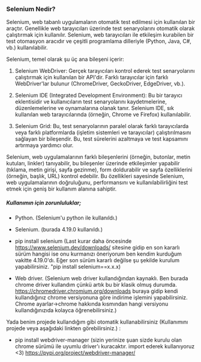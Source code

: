 ### Selenium Nedir?

Selenium, web tabanlı uygulamaların otomatik test edilmesi için kullanılan bir araçtır. Genellikle web tarayıcıları üzerinde test senaryolarını otomatik olarak çalıştırmak için kullanılır. Selenium, web tarayıcıları ile etkileşim kurabilen bir test otomasyon aracıdır ve çeşitli programlama dilleriyle (Python, Java, C#, vb.) kullanılabilir.

Selenium, temel olarak şu üç ana bileşeni içerir:

1. Selenium WebDriver: Gerçek tarayıcıları kontrol ederek test senaryolarını çalıştırmak için kullanılan bir API'dir. Farklı tarayıcılar için farklı WebDriver'lar bulunur (ChromeDriver, GeckoDriver, EdgeDriver, vb.).

2. Selenium IDE (Integrated Development Environment): Bu bir tarayıcı eklentisidir ve kullanıcıların test senaryolarını kaydetmelerine, düzenlemelerine ve oynamalarına olanak tanır. Selenium IDE, sık kullanılan web tarayıcılarında (örneğin, Chrome ve Firefox) kullanılabilir.

3. Selenium Grid: Bu, test senaryolarının paralel olarak farklı tarayıcılarda veya farklı platformlarda (işletim sistemleri ve tarayıcılar) çalıştırılmasını sağlayan bir bileşendir. Bu, test sürelerini azaltmaya ve test kapsamını artırmaya yardımcı olur.

Selenium, web uygulamalarının farklı bileşenlerini (örneğin, butonlar, metin kutuları, linkler) tanıyabilir, bu bileşenler üzerinde etkileşimler yapabilir (tıklama, metin girişi, sayfa gezinme), form doldurabilir ve sayfa özelliklerini (örneğin, başlık, URL) kontrol edebilir. Bu özellikleri sayesinde Selenium, web uygulamalarının doğruluğunu, performansını ve kullanılabilirliğini test etmek için geniş bir kullanım alanına sahiptir.


##### Kullanımın için zorunluluklar;
- Python. (Selenium'u python ile kullanıldı.)
- Selenium. (burada 4.19.0 kullanıldı.)
- pip install selenium (Last kurar daha öncesinde https://www.selenium.dev/downloads/ sitesine gidip en son kararlı sürüm hangisi ise onu kurmanızı öneriyorum ben kendim kurduğum vakitte 4.19.0'dı. Eğer son sürüm kararlı değilse şu şekilde kurulum yapabilirsiniz. "pip install selenium==x.x.x)


- Web driver. (Selenium web driver kullandığından kaynaklı. Ben burada chrome driver kullandım çünkü artık bu bir klasik olmuş durumda. https://chromedriver.chromium.org/downloads buraya gidip kendi kullandığınız chrome versiyonuna göre indirime işlemini yapabilirsiniz. Chrome ayarlar->chrome hakkında kısmından hangi versiyonu kullandığınızıda kolayca öğrenebilirsiniz.)

Yada benim projede kullandığım gibi otomatik kullanabilirsiniz (Kullanımını projede veya aşağıdaki linkten görebilirsiniz.) :
- pip install webdriver-manager (sizin yerinize şuan sizde kurulu olan chrome sürümü ile uyumlu driver'ı kuracaktır. import ederek kullanıyoruz <3)
https://pypi.org/project/webdriver-manager/